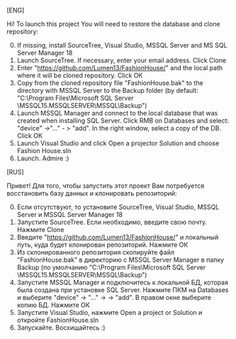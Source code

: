 [ENG]

Hi!
To launch this project
You will need to restore the database and
clone repository:

0. If missing, install SourceTree, Visual Studio,
MSSQL Server and MS SQL Server Manager 18
1. Launch SourceTree. If necessary,
enter your email address. Click Clone
2. Enter "https://github.com/Lumen13/FashionHouse/"
and the local path where it will be cloned
repository. Click OK
3. Copy from the cloned repository file 
"FashionHouse.bak" to the directory with MSSQL Server
to the Backup folder (by default:
"C:\Program Files\Microsoft SQL Server\
\MSSQL15.MSSQLSERVER\MSSQL\Backup\")
4. Launch MSSQL Manager and connect to the local
database that was created when installing SQL Server. 
Click RMB on Databases and select:
"device" ->"..." - > "add". In the right window, 
select a copy of the DB. Click OK
5. Launch Visual Studio and click Open a
projector Solution and choose Fashion House.sln
6. Launch. Admire :)

[RUS]

Привет!
Для того, чтобы запустить этот проект 
Вам потребуется восстановить базу данных и 
клонировать репозиторий:

0. Если отсутствуют, то установите SourceTree, Visual Studio, 
MSSQL Server и MSSQL Server Manager 18
1. Запустите SourceTree. Если необходимо, 
введите свою почту. Нажмите Clone
2. Введите "https://github.com/Lumen13/FashionHouse/"
и локальный путь, куда будет клонирован
репозиторий. Нажмите ОК
3. Из склонированного репозитория скопируйте 
файл "FashionHouse.bak" в директорию с MSSQL Server 
Manager в папку Backup (по умолчанию 
"C:\Program Files\Microsoft SQL Server\
\MSSQL15.MSSQLSERVER\MSSQL\Backup\")
4. Запустите MSSQL Manager и подключитесь к 
локальной БД, которая была создана при установке SQL Server. 
Нажмите ПКМ на Databases и выберите "device" -> "..." -> 
-> "add". В правом окне выберите копию БД. Нажмите ОК
5. Запустите Visual Studio, нажмите Open a 
project or Solution и откройте FashionHouse.sln
6. Запускайте. Восхищайтесь :)
